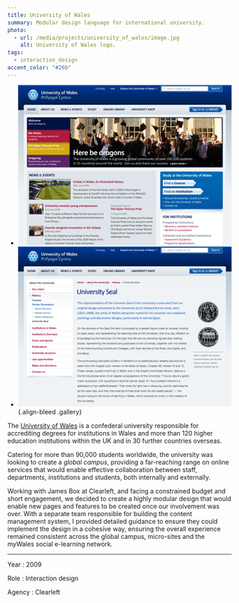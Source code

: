 ```yaml
---
title: University of Wales
summary: Modular design language for international university.
photo:
  - url: /media/projects/university_of_wales/image.jpg
    alt: University of Wales logo.
tags:
  - interaction_design
accent_color: "#26b"
---
```


- ![Home page.](/media/projects/university_of_wales/homepage.png#screenshot)
- ![About page.](/media/projects/university_of_wales/about.png#screenshot)
  {.align-bleed .gallery}

The [University of Wales][1] is a confederal university responsible for accrediting degrees for institutions in Wales and more than 120 higher education institutions within the UK and in 30 further countries overseas.

Catering for more than 90,000 students worldwide, the university was looking to create a _global campus_, providing a far-reaching range on online services that would enable effective collaboration between staff, departments, institutions and students, both internally and externally.

Working with James Box at Clearleft, and facing a constrained budget and short engagement, we decided to create a highly modular design that would enable new pages and features to be created once our involvement was over. With a separate team responsible for building the content management system, I provided detailed guidance to ensure they could implement the design in a cohesive way, ensuring the overall experience remained consistent across the global campus, micro-sites and the myWales social e-learning network.

---

Year
: 2009

Role
: Interaction design

Agency
: Clearleft

[1]: https://www.wales.ac.uk
